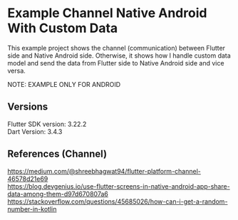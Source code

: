 # Example Channel Native Android With Custom Data
This example project shows the channel (communication) between Flutter side and Native Android side.
Otherwise, it shows how I handle custom data model and send the data from Flutter side to Native Android side and vice versa.

NOTE: EXAMPLE ONLY FOR ANDROID

## Versions

Flutter SDK version: 3.22.2 <br />
Dart Version: 3.4.3 <br />

## References (Channel)
https://medium.com/@shreebhagwat94/flutter-platform-channel-46578d21e69 <br />
https://blog.devgenius.io/use-flutter-screens-in-native-android-app-share-data-among-them-d97d670807a6 <br />
https://stackoverflow.com/questions/45685026/how-can-i-get-a-random-number-in-kotlin <br />
